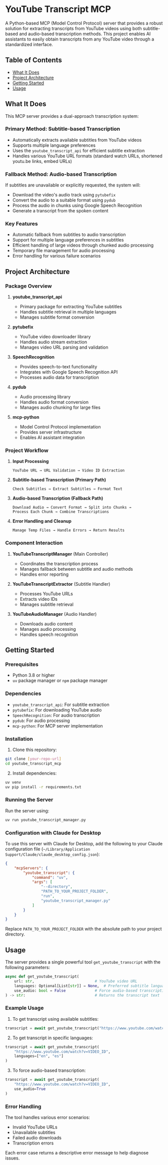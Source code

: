 # YouTube Transcript MCP

A Python-based MCP (Model Control Protocol) server that provides a robust solution for extracting transcripts from YouTube videos using both subtitle-based and audio-based transcription methods. This project enables AI assistants to easily obtain transcripts from any YouTube video through a standardized interface.

## Table of Contents
* [What It Does](#what-it-does)
* [Project Architecture](#project-architecture)
* [Getting Started](#getting-started)
* [Usage](#usage)

## What It Does

This MCP server provides a dual-approach transcription system:

### Primary Method: Subtitle-based Transcription
- Automatically extracts available subtitles from YouTube videos
- Supports multiple language preferences
- Uses the `youtube_transcript_api` for efficient subtitle extraction
- Handles various YouTube URL formats (standard watch URLs, shortened youtu.be links, embed URLs)

### Fallback Method: Audio-based Transcription
If subtitles are unavailable or explicitly requested, the system will:
- Download the video's audio track using `pytubefix`
- Convert the audio to a suitable format using `pydub`
- Process the audio in chunks using Google Speech Recognition
- Generate a transcript from the spoken content

### Key Features
- Automatic fallback from subtitles to audio transcription
- Support for multiple language preferences in subtitles
- Efficient handling of large videos through chunked audio processing
- Temporary file management for audio processing
- Error handling for various failure scenarios

## Project Architecture

### Package Overview

1. **youtube_transcript_api**
   - Primary package for extracting YouTube subtitles
   - Handles subtitle retrieval in multiple languages
   - Manages subtitle format conversion

2. **pytubefix**
   - YouTube video downloader library
   - Handles audio stream extraction
   - Manages video URL parsing and validation

3. **SpeechRecognition**
   - Provides speech-to-text functionality
   - Integrates with Google Speech Recognition API
   - Processes audio data for transcription

4. **pydub**
   - Audio processing library
   - Handles audio format conversion
   - Manages audio chunking for large files

5. **mcp-python**
   - Model Control Protocol implementation
   - Provides server infrastructure
   - Enables AI assistant integration

### Project Workflow

1. **Input Processing**
   ```
   YouTube URL → URL Validation → Video ID Extraction
   ```

2. **Subtitle-based Transcription (Primary Path)**
   ```
   Check Subtitles → Extract Subtitles → Format Text
   ```

3. **Audio-based Transcription (Fallback Path)**
   ```
   Download Audio → Convert Format → Split into Chunks → 
   Process Each Chunk → Combine Transcriptions
   ```

4. **Error Handling and Cleanup**
   ```
   Manage Temp Files → Handle Errors → Return Results
   ```

### Component Interaction

1. **YouTubeTranscriptManager** (Main Controller)
   - Coordinates the transcription process
   - Manages fallback between subtitle and audio methods
   - Handles error reporting

2. **YouTubeTranscriptExtractor** (Subtitle Handler)
   - Processes YouTube URLs
   - Extracts video IDs
   - Manages subtitle retrieval

3. **YouTubeAudioManager** (Audio Handler)
   - Downloads audio content
   - Manages audio processing
   - Handles speech recognition

## Getting Started

### Prerequisites

- Python 3.8 or higher
- `uv` package manager or `npm` package manager

### Dependencies
- `youtube_transcript_api`: For subtitle extraction
- `pytubefix`: For downloading YouTube audio
- `SpeechRecognition`: For audio transcription
- `pydub`: For audio processing
- `mcp-python`: For MCP server implementation

### Installation

1. Clone this repository:
```bash
git clone [your-repo-url]
cd youtube_transcript_mcp
```

2. Install dependencies:
```bash
uv venv
uv pip install -r requirements.txt
```

### Running the Server

Run the server using:
```bash
uv run youtube_transcript_manager.py
```

### Configuration with Claude for Desktop

To use this server with Claude for Desktop, add the following to your Claude configuration file (`~/Library/Application Support/Claude/claude_desktop_config.json`):

```json
{
    "mcpServers": {
        "youtube_transcript": {
            "command": "uv",
            "args": [
                "--directory",
                "PATH_TO_YOUR_PROJECT_FOLDER",
                "run",
                "youtube_transcript_manager.py"
            ]
        }
    }
}
```

Replace `PATH_TO_YOUR_PROJECT_FOLDER` with the absolute path to your project directory.

## Usage

The server provides a single powerful tool `get_youtube_transcript` with the following parameters:

```python
async def get_youtube_transcript(
    url: str,                           # YouTube video URL
    languages: Optional[List[str]] = None,  # Preferred subtitle languages
    use_audio: bool = False             # Force audio-based transcription
) -> str:                               # Returns the transcript text
```

### Example Usage

1. To get transcript using available subtitles:
```python
transcript = await get_youtube_transcript("https://www.youtube.com/watch?v=VIDEO_ID")
```

2. To get transcript in specific languages:
```python
transcript = await get_youtube_transcript(
    "https://www.youtube.com/watch?v=VIDEO_ID",
    languages=["en", "es"]
)
```

3. To force audio-based transcription:
```python
transcript = await get_youtube_transcript(
    "https://www.youtube.com/watch?v=VIDEO_ID",
    use_audio=True
)
```

### Error Handling

The tool handles various error scenarios:
- Invalid YouTube URLs
- Unavailable subtitles
- Failed audio downloads
- Transcription errors

Each error case returns a descriptive error message to help diagnose issues.
